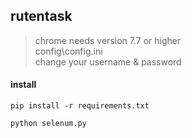 ## rutentask

> chrome needs version 7.7 or higher  
> config\config.ini  
> change your username & password

#### install

`pip install -r requirements.txt`

`python selenum.py`
